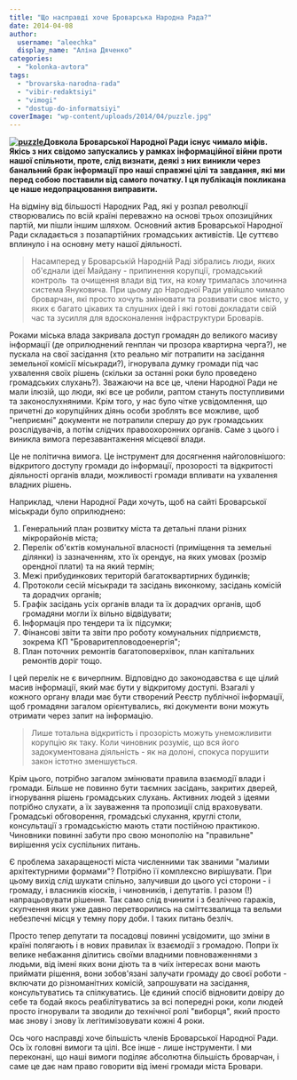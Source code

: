 ```yaml
---
title: "Що насправді хоче Броварська Народна Рада?"
date: 2014-04-08
author: 
  username: "aleechka"
  display_name: "Аліна Дяченко"
categories: 
  - "kolonka-avtora"
tags: 
  - "brovarska-narodna-rada"
  - "vibir-redaktsiyi"
  - "vimogi"
  - "dostup-do-informatsiyi"
coverImage: "wp-content/uploads/2014/04/puzzle.jpg"
---
```


**[![puzzle](https://mpz.brovary.org/wp-content/uploads/2014/04/puzzle.jpg)](https://mpz.brovary.org/wp-content/uploads/2014/04/puzzle.jpg)Довкола Броварської Народної Ради існує чимало міфів. Якісь з них свідомо запускались у рамках інформаційної війни проти нашої спільноти, проте, слід визнати, деякі з них виникли через банальний брак інформації про наші справжні цілі та завдання, які ми перед собою поставили від самого початку. І ця публікація покликана це наше недопрацювання виправити.** 

На відміну від більшості Народних Рад, які у розпал революції створювались по всій країні переважно на основі трьох опозиційних партій, ми пішли іншим шляхом. Основний актив Броварської Народної Ради складається з позапартійних громадських активістів. Це суттєво вплинуло і на основну мету нашої діяльності.

> Насамперед у Броварській Народній Раді зібрались люди, яких об'єднали ідеї Майдану - припинення корупції, громадський контроль  та очищення влади від тих, на кому трималась злочинна система Януковича. При цьому до Народної Ради увійшло чимало броварчан, які просто хочуть змінювати та розвивати своє місто, у яких є багато цікавих та слушних ідей і які готові докладати свій час та зусилля для вдосконалення інфраструктури Броварів.

Роками міська влада закривала доступ громадян до великого масиву інформації (де оприлюднений генплан чи прозора квартирна черга?), не пускала на свої засідання (хто реально міг потрапити на засідання земельної комісії міськради?), ігнорувала думку громади під час ухвалення своїх рішень (скільки за останні роки було проведено громадських слухань?). Зважаючи на все це, члени Народної Ради не мали ілюзій, що люди, які все це робили, раптом стануть поступливими та законослухняними. Крім того, у нас було чітке усвідомлення, що причетні до корупційних діянь особи зроблять все можливе, щоб "неприємні" документи не потрапили спершу до рук громадських розслідувачів, а потім слідчих правоохоронних органів. Саме з цього і виникла вимога перезавантаження місцевої влади.

Це не політична вимога. Це інструмент для досягнення найголовнішого: відкритого доступу громади до інформації, прозорості та відкритості діяльності органів влади, можливості громади впливати на ухвалення владних рішень.

Наприклад, члени Народної Ради хочуть, щоб на сайті Броварської міськради було оприлюднено:

1. Генеральний план розвитку міста та детальні плани різних мікрорайонів міста;
2. Перелік об'єктів комунальної власності (приміщення та земельні ділянки) із зазначенням, хто їх орендує, на яких умовах (розмір орендної плати) та на який термін;
3. Межі прибудинкових територій багатоквартирних будинків;
4. Протоколи сесій міськради та засідань виконкому, засідань комісій та дорадчих органів;
5. Графік засідань усіх органів влади та їх дорадчих органів, щоб громадяни могли їх вільно відвідувати;
6. Інформація про тендери та їх підсумки;
7. Фінансові звіти та звіти про роботу комунальних підприємств, зокрема КП "Броваритепловодоенергія";
8. План поточних ремонтів багатоповерхівок, план капітальних ремонтів доріг тощо.

І цей перелік не є вичерпним. Відповідно до законодавства є ще цілий масив інформації, який має бути у відкритому доступі. Взагалі у кожного органу влади має бути створений Реєстр публічної інформації, щоб громадяни загалом орієнтувались, які документи вони можуть отримати через запит на інформацію.

> Лише тотальна відкритість і прозорість можуть унеможливити корупцію як таку. Коли чиновник розуміє, що вся його задокументована діяльність - як на долоні, спокуса порушити закон істотно зменшується.

Крім цього, потрібно загалом змінювати правила взаємодії влади і громади. Більше не повинно бути таємних засідань, закритих дверей, ігнорування рішень громадських слухань. Активних людей з ідеями потрібно слухати, а їх зауваження та пропозиції слід враховувати. Громадські обговорення, громадські слухання, круглі столи, консультації з громадськістю мають стати постійною практикою. Чиновники повинні забути про свою монополію на "правильне" вирішення усіх суспільних питань.

Є проблема захаращеності міста численними так званими "малими архітектурними формами"? Потрібно її комплексно вирішувати. При цьому вихід слід шукати спільно, залучивши до цього усі сторони - і громаду, і власників кіосків, і чиновників, і депутатів. І разом (!) напрацьовувати рішення. Так само слід вчинити і з безліччю гаражів, скупчення яких уже давно перетворились на сміттєзвалища та вельми небезпечні місця у темну пору доби. І таких питань безліч.

Просто тепер депутати та посадовці повинні усвідомити, що зміни в країні полягають і в нових правилах їх взаємодії з громадою. Попри їх велике небажання ділитись своїми владними повноваженнями з людьми, від імені яких вони діють та в чиїх інтересах вони мають приймати рішення, вони зобов'язані залучати громаду до своєї роботи - включати до різноманітних комісій, запрошувати на засідання, консультуватись та спілкуватись. Це єдиний спосіб відновити довіру до себе та бодай якось реабілітуватись за всі попередні роки, коли людей просто ігнорували та зводили до технічної ролі "виборця", який просто має знову і знову їх легітимізовувати кожні 4 роки.

Ось чого насправді хоче більшість членів Броварської Народної Ради. Ось їх головні вимоги та цілі. Все інше - лише інструменти. І ми переконані, що наші вимоги поділяє абсолютна більшість броварчан, і саме це дає нам право говорити від імені громади міста Бровари.
